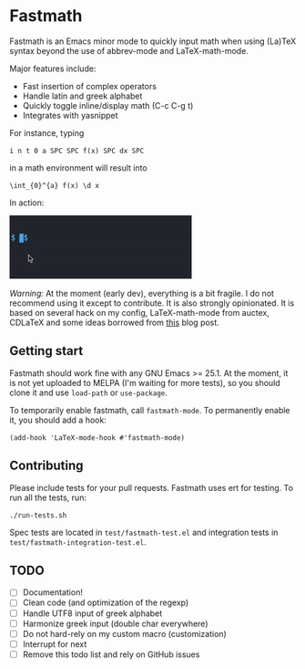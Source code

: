 # Fastmath

Fastmath is an Emacs minor mode to quickly input math when using (La)TeX syntax
beyond the use of abbrev-mode and LaTeX-math-mode.

Major features include:
- Fast insertion of complex operators
- Handle latin and greek alphabet
- Quickly toggle inline/display math (C-c C-g t)
- Integrates with yasnippet

For instance, typing

    i n t 0 a SPC SPC f(x) SPC dx SPC
    
in a math environment will result into

    \int_{0}^{a} f(x) \d x
    
In action:

![Fastmath Screenshot](gifs/demo-fastmath.gif)

*Warning:* At the moment (early dev), everything is a bit fragile. I do not
recommend using it except to contribute. It is also strongly opinionated. It is
based on several hack on my config, LaTeX-math-mode from auctex, CDLaTeX and
some ideas borrowed from [this](https://castel.dev/post/lecture-notes-1/) blog
post.

## Getting start

Fastmath should work fine with any GNU Emacs >= 25.1. At the moment, it is not
yet uploaded to MELPA (I'm waiting for more tests), so you should clone it and
use `load-path` or `use-package`.

To temporarily enable fastmath, call `fastmath-mode`. To permanently enable it,
you should add a hook:

    (add-hook 'LaTeX-mode-hook #'fastmath-mode)
    
## Contributing

Please include tests for your pull requests. Fastmath uses ert for testing. To
run all the tests, run:

    ./run-tests.sh
    
Spec tests are located in `test/fastmath-test.el` and integration tests in
`test/fastmath-integration-test.el`.

## TODO
- [ ] Documentation!
- [ ] Clean code (and optimization of the regexp)
- [ ] Handle UTF8 input of greek alphabet
- [ ] Harmonize greek input (double char everywhere)
- [ ] Do not hard-rely on my custom macro (customization)
- [ ] Interrupt for next <SPC>
- [ ] Remove this todo list and rely on GitHub issues
